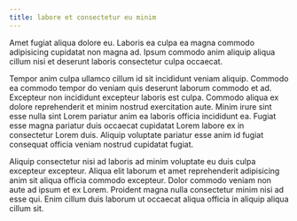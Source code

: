 ```yaml
---
title: labore et consectetur eu minim
---
```


Amet fugiat aliqua dolore eu. Laboris ea culpa ea magna commodo adipisicing cupidatat non magna ad. Ipsum commodo anim aliquip aliqua cillum nisi et deserunt laboris consectetur culpa occaecat.

Tempor anim culpa ullamco cillum id sit incididunt veniam aliquip. Commodo ea commodo tempor do veniam quis deserunt laborum commodo et ad. Excepteur non incididunt excepteur laboris est culpa. Commodo aliqua ex dolore reprehenderit et minim nostrud exercitation aute. Minim irure sint esse nulla sint Lorem pariatur anim ea laboris officia incididunt ea. Fugiat esse magna pariatur duis occaecat cupidatat Lorem labore ex in consectetur Lorem duis. Aliquip voluptate pariatur esse anim id fugiat consequat officia veniam nostrud cupidatat fugiat.

Aliquip consectetur nisi ad laboris ad minim voluptate eu duis culpa excepteur excepteur. Aliqua elit laborum et amet reprehenderit adipisicing anim sit aliqua officia commodo excepteur. Dolor commodo veniam non aute ad ipsum et ex Lorem. Proident magna nulla consectetur minim nisi ad esse qui. Enim cillum duis laborum ut occaecat aliqua officia in aliquip aliqua cillum sit.